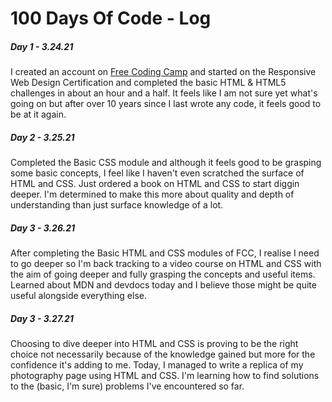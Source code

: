 # 100 Days Of Code - Log

    


<h5> Day 1 - 3.24.21 </h5>
<p> I created an account on <a href="http://freecodingcamp.org"> Free Coding Camp</a> and started on the Responsive Web Design Certification and completed the basic HTML & HTML5 challenges in about an hour and a half. It feels like I am not sure yet what's going on but after over 10 years since I last wrote any code, it feels good to be at it again. 
  </p>

<h5> Day 2 - 3.25.21</h5>
<p> Completed the Basic CSS module and although it feels good to be grasping some basic concepts, I feel like I haven't even scratched the surface of HTML and CSS. Just ordered a book on HTML and CSS to start diggin deeper. I'm determined to make this more about quality and depth of understanding than just surface knowledge of a lot. 
  </p>
  <p>
<h5> Day 3 - 3.26.21</h5>
 After completing the Basic HTML and CSS modules of FCC, I realise I need to go deeper so I'm back tracking to a video course on HTML and CSS with the aim of going deeper and fully grasping the concepts and useful items. Learned about MDN and devdocs today and I believe those might be quite useful alongside everything else.  
</p>

<p>
    <h5> Day 3 - 3.27.21</h5>
    Choosing to dive deeper into HTML and CSS is proving to be the right choice not necessarily because of the knowledge gained but more for the confidence it's adding to me. Today, I managed to write a replica of my photography page using HTML and CSS. I'm learning how to find solutions to the (basic, I'm sure) problems I've encountered so far.  
    </p>
